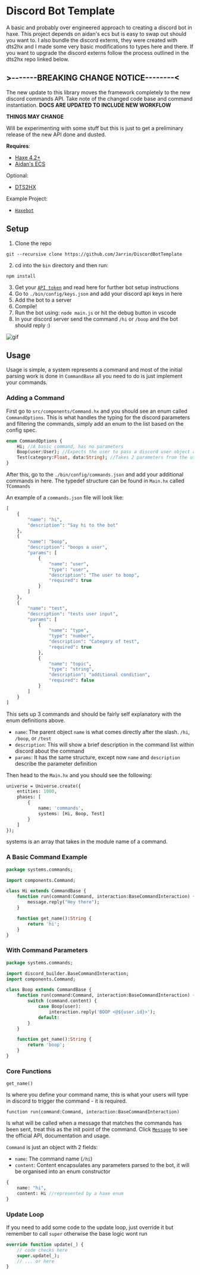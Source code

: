 # Discord Bot Template
A basic and probably over engineered approach to creating a discord bot in haxe. This project depends on aidan's ecs but is easy to swap out should you want to.
I also bundle the discord externs, they were created with dts2hx and I made some very basic modifications to types here and there.
If you want to upgrade the discord externs follow the process outlined in the dts2hx repo linked below.

## >-------BREAKING CHANGE NOTICE--------<
The new update to this library moves the framework completely to the new discord commands API. Take note of the changed code base and command instantiation.
**DOCS ARE UPDATED TO INCLUDE NEW WORKFLOW**

**THINGS MAY CHANGE**

Will be experimenting with some stuff but this is just to get a preliminary release of the new API done and dusted.


**Requires**:
- [Haxe 4.2+](https://haxe.org/download)
- [Aidan's ECS](https://github.com/Aidan63/ecs)

Optional:
- [DTS2HX](https://github.com/haxiomic/dts2hx)

Example Project:
- [`Haxebot`](https://github.com/Jarrio/Haxebot)

## Setup
1) Clone the repo
```
git --recursive clone https://github.com/Jarrio/DiscordBotTemplate
```
2) cd into the `bin` directory and then run:
```
npm install
```
3) Get your [`API token`](https://discord.com/developers/) and read here for further bot setup instructions
4) Go to `./bin/config/keys.json` and add your discord api keys in here
5) Add the bot to a server
6) Compile! 
7) Run the bot using: `node main.js` or hit the debug button in vscode
8) In your discord server send the command `/hi` or `/boop` and the bot should reply :)

![gif](https://user-images.githubusercontent.com/748557/117300860-e74c3200-ae71-11eb-8eec-d5953319ec02.gif)

## Usage
Usage is simple, a system represents a command and most of the initial parsing work is done in `CommandBase` all you need to do is just implement your commands.

### Adding a Command
First go to `src/components/Command.hx` and you should see an enum called `CommandOptions`. This is what handles the typing for the discord parameters and filtering the commands, simply add an enum to the list based on the config spec.

```hx
enum CommandOptions {
	Hi; //A basic command, has no parameters
	Boop(user:User); //Expects the user to pass a discord user object as a parameter
	Test(category:Float, data:String); //Takes 2 parameters from the user, a number and a string
}
```
After this, go to the `./bin/config/commands.json` and add your additional commands in here. The typedef structure can be found in
`Main.hx` called `TCommands`

An example of a `commands.json` file will look like: 
```hx
[
	{
		"name": "hi",
		"description": "Say hi to the bot"
	},
	{
		"name": "boop",
		"description": "boops a user",
		"params": [
			{
				"name": "user",
				"type": "user",
				"description": "The user to boop",
				"required": true
			}
		]
	},
	{
		"name": "test",
		"description": "tests user input",
		"params": [
			{
				"name": "type",
				"type": "number",
				"description": "Category of test",
				"required": true
			},
			{
				"name": "topic",
				"type": "string",
				"description": "additional condition",
				"required": false
			}
		]
	}
]
```
This sets up 3 commands and should be fairly self explanatory with the enum definitions above.
- `name`: The parent object `name` is what comes directly after the slash. `/hi`, `/boop`, or `/test`
- `description`: This will show a brief description in the command list within discord about the command
- `params`: It has the same structure, except now `name` and `description` describe the parameter definition

Then head to the `Main.hx` and you should see the following:
```hx
universe = Universe.create({
	entities: 1000,
	phases: [
		{
			name: 'commands',
			systems: [Hi, Boop, Test]
		}
	]
});
```
systems is an array that takes in the module name of a command.

### A Basic Command Example
```hx
package systems.commands;

import components.Command;

class Hi extends CommandBase {
	function run(command:Command, interaction:BaseCommandInteraction) {
		message.reply("Hey there");
	}

	function get_name():String {
		return 'hi';
	}
}

```
### With Command Parameters
```hx
package systems.commands;

import discord_builder.BaseCommandInteraction;
import components.Command;

class Boop extends CommandBase {
	function run(command:Command, interaction:BaseCommandInteraction) {
		switch (command.content) {
			case Boop(user): 
				interaction.reply('BOOP <@${user.id}>');
			default:
		}
	}

	function get_name():String {
		return 'boop';
	}
}
```
### Core Functions
```get_name()```

Is where you define your command name, this is what your users will type in discord to trigger the command - it is required. 

```function run(command:Command, interaction:BaseCommandInteraction)```

Is what will be called when a message that matches the commands has been sent, treat this as the init point of the command. 
Click [`Message`](https://discord.js.org/#/docs/main/stable/class/Message) to see the official API, documentation and usage. 

`Command` is just an object with 2 fields:
 
- `name`: The command name (`/hi`)
- `content`: Content encapsulates any parameters parsed to the bot, it will be organised into an enum constructor
```hx
{
	name: "hi",
	content: Hi //represented by a haxe enum
}
``` 

### Update Loop
If you need to add some code to the update loop, just override it but remember to call `super` otherwise the base logic wont run
```hx
override function update(_) {
	// code checks here
	super.update(_);
	// ... or here
}
```
